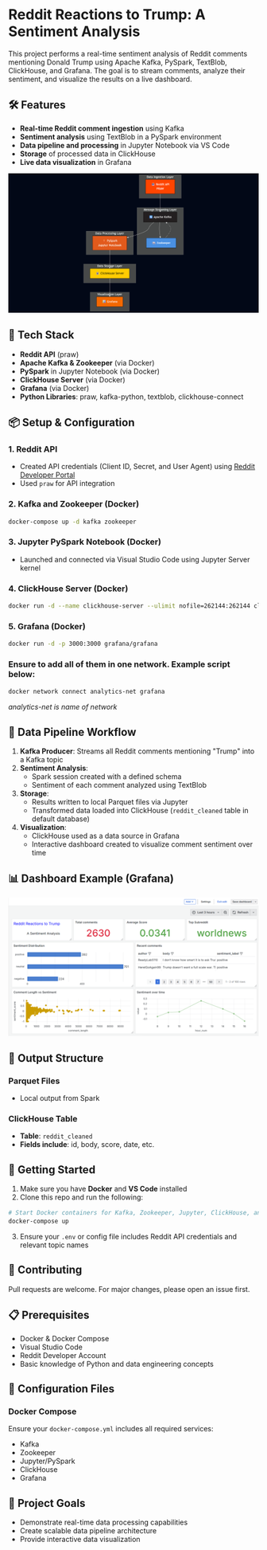 # Reddit Reactions to Trump: A Sentiment Analysis

This project performs a real-time sentiment analysis of Reddit comments mentioning Donald Trump using Apache Kafka, PySpark, TextBlob, ClickHouse, and Grafana. The goal is to stream comments, analyze their sentiment, and visualize the results on a live dashboard.

## 🛠️ Features

- **Real-time Reddit comment ingestion** using Kafka
- **Sentiment analysis** using TextBlob in a PySpark environment
- **Data pipeline and processing** in Jupyter Notebook via VS Code
- **Storage** of processed data in ClickHouse
- **Live data visualization** in Grafana

![Alt text](pics/architecture.png)

## 🧰 Tech Stack

- **Reddit API** (praw)
- **Apache Kafka & Zookeeper** (via Docker)
- **PySpark** in Jupyter Notebook (via Docker)
- **ClickHouse Server** (via Docker)
- **Grafana** (via Docker)
- **Python Libraries**: praw, kafka-python, textblob, clickhouse-connect

## 📦 Setup & Configuration

### 1. Reddit API
- Created API credentials (Client ID, Secret, and User Agent) using [Reddit Developer Portal](https://www.reddit.com/prefs/apps)
- Used `praw` for API integration

### 2. Kafka and Zookeeper (Docker)
```bash
docker-compose up -d kafka zookeeper
```

### 3. Jupyter PySpark Notebook (Docker)
- Launched and connected via Visual Studio Code using Jupyter Server kernel

### 4. ClickHouse Server (Docker)
```bash
docker run -d --name clickhouse-server --ulimit nofile=262144:262144 clickhouse/clickhouse-server
```

### 5. Grafana (Docker)
```bash
docker run -d -p 3000:3000 grafana/grafana
```

### Ensure to add all of them in one network. Example script below:
```bash
docker network connect analytics-net grafana
```
_analytics-net is name of network_

## 🔄 Data Pipeline Workflow

1. **Kafka Producer**: Streams all Reddit comments mentioning "Trump" into a Kafka topic
2. **Sentiment Analysis**: 
   - Spark session created with a defined schema
   - Sentiment of each comment analyzed using TextBlob
3. **Storage**: 
   - Results written to local Parquet files via Jupyter
   - Transformed data loaded into ClickHouse (`reddit_cleaned` table in default database)
4. **Visualization**: 
   - ClickHouse used as a data source in Grafana
   - Interactive dashboard created to visualize comment sentiment over time

## 📊 Dashboard Example (Grafana)

![Alt text](pics/dashboard.png)

## 📁 Output Structure

### Parquet Files
- Local output from Spark

### ClickHouse Table
- **Table**: `reddit_cleaned`
- **Fields include**: id, body, score, date, etc.

## 🚀 Getting Started

1. Make sure you have **Docker** and **VS Code** installed
2. Clone this repo and run the following:

```bash
# Start Docker containers for Kafka, Zookeeper, Jupyter, ClickHouse, and Grafana
docker-compose up
```

3. Ensure your `.env` or config file includes Reddit API credentials and relevant topic names

## 🤝 Contributing

Pull requests are welcome. For major changes, please open an issue first.



## 📋 Prerequisites

- Docker & Docker Compose
- Visual Studio Code
- Reddit Developer Account
- Basic knowledge of Python and data engineering concepts

## 🔧 Configuration Files

### Docker Compose
Ensure your `docker-compose.yml` includes all required services:
- Kafka
- Zookeeper
- Jupyter/PySpark
- ClickHouse
- Grafana

## 🎯 Project Goals

- Demonstrate real-time data processing capabilities
- Create scalable data pipeline architecture
- Provide interactive data visualization

